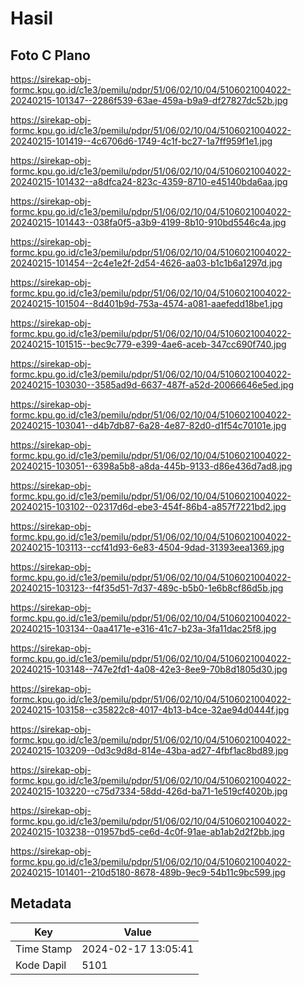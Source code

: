 # Hasil

## Foto C Plano

https://sirekap-obj-formc.kpu.go.id/c1e3/pemilu/pdpr/51/06/02/10/04/5106021004022-20240215-101347--2286f539-63ae-459a-b9a9-df27827dc52b.jpg

https://sirekap-obj-formc.kpu.go.id/c1e3/pemilu/pdpr/51/06/02/10/04/5106021004022-20240215-101419--4c6706d6-1749-4c1f-bc27-1a7ff959f1e1.jpg

https://sirekap-obj-formc.kpu.go.id/c1e3/pemilu/pdpr/51/06/02/10/04/5106021004022-20240215-101432--a8dfca24-823c-4359-8710-e45140bda6aa.jpg

https://sirekap-obj-formc.kpu.go.id/c1e3/pemilu/pdpr/51/06/02/10/04/5106021004022-20240215-101443--038fa0f5-a3b9-4199-8b10-910bd5546c4a.jpg

https://sirekap-obj-formc.kpu.go.id/c1e3/pemilu/pdpr/51/06/02/10/04/5106021004022-20240215-101454--2c4e1e2f-2d54-4626-aa03-b1c1b6a1297d.jpg

https://sirekap-obj-formc.kpu.go.id/c1e3/pemilu/pdpr/51/06/02/10/04/5106021004022-20240215-101504--8d401b9d-753a-4574-a081-aaefedd18be1.jpg

https://sirekap-obj-formc.kpu.go.id/c1e3/pemilu/pdpr/51/06/02/10/04/5106021004022-20240215-101515--bec9c779-e399-4ae6-aceb-347cc690f740.jpg

https://sirekap-obj-formc.kpu.go.id/c1e3/pemilu/pdpr/51/06/02/10/04/5106021004022-20240215-103030--3585ad9d-6637-487f-a52d-20066646e5ed.jpg

https://sirekap-obj-formc.kpu.go.id/c1e3/pemilu/pdpr/51/06/02/10/04/5106021004022-20240215-103041--d4b7db87-6a28-4e87-82d0-d1f54c70101e.jpg

https://sirekap-obj-formc.kpu.go.id/c1e3/pemilu/pdpr/51/06/02/10/04/5106021004022-20240215-103051--6398a5b8-a8da-445b-9133-d86e436d7ad8.jpg

https://sirekap-obj-formc.kpu.go.id/c1e3/pemilu/pdpr/51/06/02/10/04/5106021004022-20240215-103102--02317d6d-ebe3-454f-86b4-a857f7221bd2.jpg

https://sirekap-obj-formc.kpu.go.id/c1e3/pemilu/pdpr/51/06/02/10/04/5106021004022-20240215-103113--ccf41d93-6e83-4504-9dad-31393eea1369.jpg

https://sirekap-obj-formc.kpu.go.id/c1e3/pemilu/pdpr/51/06/02/10/04/5106021004022-20240215-103123--f4f35d51-7d37-489c-b5b0-1e6b8cf86d5b.jpg

https://sirekap-obj-formc.kpu.go.id/c1e3/pemilu/pdpr/51/06/02/10/04/5106021004022-20240215-103134--0aa4171e-e316-41c7-b23a-3fa11dac25f8.jpg

https://sirekap-obj-formc.kpu.go.id/c1e3/pemilu/pdpr/51/06/02/10/04/5106021004022-20240215-103148--747e2fd1-4a08-42e3-8ee9-70b8d1805d30.jpg

https://sirekap-obj-formc.kpu.go.id/c1e3/pemilu/pdpr/51/06/02/10/04/5106021004022-20240215-103158--c35822c8-4017-4b13-b4ce-32ae94d0444f.jpg

https://sirekap-obj-formc.kpu.go.id/c1e3/pemilu/pdpr/51/06/02/10/04/5106021004022-20240215-103209--0d3c9d8d-814e-43ba-ad27-4fbf1ac8bd89.jpg

https://sirekap-obj-formc.kpu.go.id/c1e3/pemilu/pdpr/51/06/02/10/04/5106021004022-20240215-103220--c75d7334-58dd-426d-ba71-1e519cf4020b.jpg

https://sirekap-obj-formc.kpu.go.id/c1e3/pemilu/pdpr/51/06/02/10/04/5106021004022-20240215-103238--01957bd5-ce6d-4c0f-91ae-ab1ab2d2f2bb.jpg

https://sirekap-obj-formc.kpu.go.id/c1e3/pemilu/pdpr/51/06/02/10/04/5106021004022-20240215-101401--210d5180-8678-489b-9ec9-54b11c9bc599.jpg


## Metadata

| Key        | Value               |
| ---------- | ------------------- |
| Time Stamp | 2024-02-17 13:05:41 |
| Kode Dapil | 5101                |



